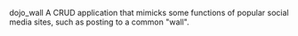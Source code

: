 dojo_wall
A CRUD application that mimicks some functions of popular social media sites, such as posting to a common "wall". 
